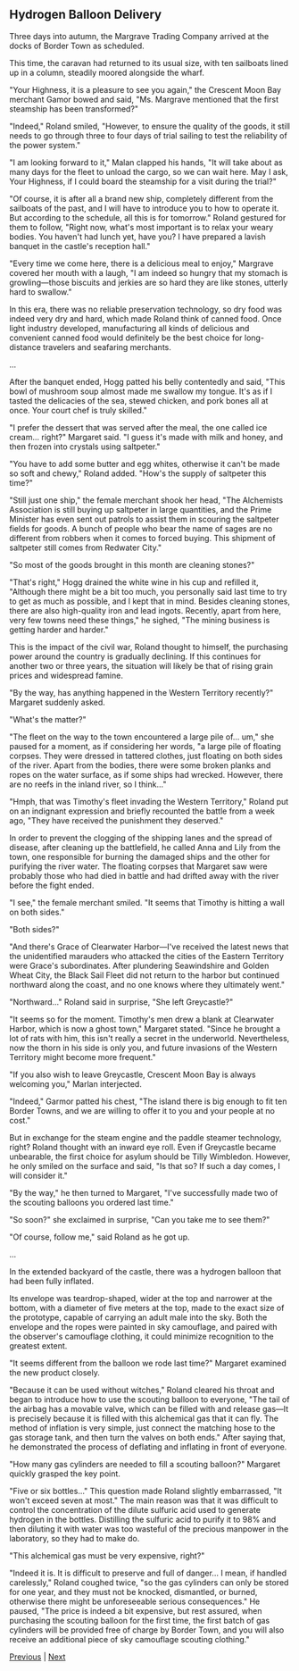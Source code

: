 ## Hydrogen Balloon Delivery
Three days into autumn, the Margrave Trading Company arrived at the docks of Border Town as scheduled.

This time, the caravan had returned to its usual size, with ten sailboats lined up in a column, steadily moored alongside the wharf.

"Your Highness, it is a pleasure to see you again," the Crescent Moon Bay merchant Gamor bowed and said, "Ms. Margrave mentioned that the first steamship has been transformed?"

"Indeed," Roland smiled, "However, to ensure the quality of the goods, it still needs to go through three to four days of trial sailing to test the reliability of the power system."

"I am looking forward to it," Malan clapped his hands, "It will take about as many days for the fleet to unload the cargo, so we can wait here. May I ask, Your Highness, if I could board the steamship for a visit during the trial?"

"Of course, it is after all a brand new ship, completely different from the sailboats of the past, and I will have to introduce you to how to operate it. But according to the schedule, all this is for tomorrow." Roland gestured for them to follow, "Right now, what's most important is to relax your weary bodies. You haven't had lunch yet, have you? I have prepared a lavish banquet in the castle's reception hall."

"Every time we come here, there is a delicious meal to enjoy," Margrave covered her mouth with a laugh, "I am indeed so hungry that my stomach is growling—those biscuits and jerkies are so hard they are like stones, utterly hard to swallow."

In this era, there was no reliable preservation technology, so dry food was indeed very dry and hard, which made Roland think of canned food. Once light industry developed, manufacturing all kinds of delicious and convenient canned food would definitely be the best choice for long-distance travelers and seafaring merchants.

...



After the banquet ended, Hogg patted his belly contentedly and said, "This bowl of mushroom soup almost made me swallow my tongue. It's as if I tasted the delicacies of the sea, stewed chicken, and pork bones all at once. Your court chef is truly skilled."



"I prefer the dessert that was served after the meal, the one called ice cream... right?" Margaret said. "I guess it's made with milk and honey, and then frozen into crystals using saltpeter."



"You have to add some butter and egg whites, otherwise it can't be made so soft and chewy," Roland added. "How's the supply of saltpeter this time?"



"Still just one ship," the female merchant shook her head, "The Alchemists Association is still buying up saltpeter in large quantities, and the Prime Minister has even sent out patrols to assist them in scouring the saltpeter fields for goods. A bunch of people who bear the name of sages are no different from robbers when it comes to forced buying. This shipment of saltpeter still comes from Redwater City."



"So most of the goods brought in this month are cleaning stones?"



"That's right," Hogg drained the white wine in his cup and refilled it, "Although there might be a bit too much, you personally said last time to try to get as much as possible, and I kept that in mind. Besides cleaning stones, there are also high-quality iron and lead ingots. Recently, apart from here, very few towns need these things," he sighed, "The mining business is getting harder and harder."



This is the impact of the civil war, Roland thought to himself, the purchasing power around the country is gradually declining. If this continues for another two or three years, the situation will likely be that of rising grain prices and widespread famine.



"By the way, has anything happened in the Western Territory recently?" Margaret suddenly asked.



"What's the matter?"



"The fleet on the way to the town encountered a large pile of... um," she paused for a moment, as if considering her words, "a large pile of floating corpses. They were dressed in tattered clothes, just floating on both sides of the river. Apart from the bodies, there were some broken planks and ropes on the water surface, as if some ships had wrecked. However, there are no reefs in the inland river, so I think..."



"Hmph, that was Timothy's fleet invading the Western Territory," Roland put on an indignant expression and briefly recounted the battle from a week ago, "They have received the punishment they deserved."



In order to prevent the clogging of the shipping lanes and the spread of disease, after cleaning up the battlefield, he called Anna and Lily from the town, one responsible for burning the damaged ships and the other for purifying the river water. The floating corpses that Margaret saw were probably those who had died in battle and had drifted away with the river before the fight ended.



"I see," the female merchant smiled. "It seems that Timothy is hitting a wall on both sides."



"Both sides?"



"And there's Grace of Clearwater Harbor—I've received the latest news that the unidentified marauders who attacked the cities of the Eastern Territory were Grace's subordinates. After plundering Seawindshire and Golden Wheat City, the Black Sail Fleet did not return to the harbor but continued northward along the coast, and no one knows where they ultimately went."



"Northward..." Roland said in surprise, "She left Greycastle?"



"It seems so for the moment. Timothy's men drew a blank at Clearwater Harbor, which is now a ghost town," Margaret stated. "Since he brought a lot of rats with him, this isn't really a secret in the underworld. Nevertheless, now the thorn in his side is only you, and future invasions of the Western Territory might become more frequent."



"If you also wish to leave Greycastle, Crescent Moon Bay is always welcoming you," Marlan interjected.



"Indeed," Garmor patted his chest, "The island there is big enough to fit ten Border Towns, and we are willing to offer it to you and your people at no cost."

But in exchange for the steam engine and the paddle steamer technology, right? Roland thought with an inward eye roll. Even if Greycastle became unbearable, the first choice for asylum should be Tilly Wimbledon. However, he only smiled on the surface and said, "Is that so? If such a day comes, I will consider it."

"By the way," he then turned to Margaret, "I've successfully made two of the scouting balloons you ordered last time."

"So soon?" she exclaimed in surprise, "Can you take me to see them?"

"Of course, follow me," said Roland as he got up.

...

In the extended backyard of the castle, there was a hydrogen balloon that had been fully inflated.

Its envelope was teardrop-shaped, wider at the top and narrower at the bottom, with a diameter of five meters at the top, made to the exact size of the prototype, capable of carrying an adult male into the sky. Both the envelope and the ropes were painted in sky camouflage, and paired with the observer's camouflage clothing, it could minimize recognition to the greatest extent.

"It seems different from the balloon we rode last time?" Margaret examined the new product closely.



"Because it can be used without witches," Roland cleared his throat and began to introduce how to use the scouting balloon to everyone, "The tail of the airbag has a movable valve, which can be filled with and release gas—It is precisely because it is filled with this alchemical gas that it can fly. The method of inflation is very simple, just connect the matching hose to the gas storage tank, and then turn the valves on both ends." After saying that, he demonstrated the process of deflating and inflating in front of everyone.



"How many gas cylinders are needed to fill a scouting balloon?" Margaret quickly grasped the key point.



"Five or six bottles..." This question made Roland slightly embarrassed, "It won't exceed seven at most." The main reason was that it was difficult to control the concentration of the dilute sulfuric acid used to generate hydrogen in the bottles. Distilling the sulfuric acid to purify it to 98% and then diluting it with water was too wasteful of the precious manpower in the laboratory, so they had to make do.



"This alchemical gas must be very expensive, right?"



"Indeed it is. It is difficult to preserve and full of danger... I mean, if handled carelessly," Roland coughed twice, "so the gas cylinders can only be stored for one year, and they must not be knocked, dismantled, or burned, otherwise there might be unforeseeable serious consequences." He paused, "The price is indeed a bit expensive, but rest assured, when purchasing the scouting balloon for the first time, the first batch of gas cylinders will be provided free of charge by Border Town, and you will also receive an additional piece of sky camouflage scouting clothing."





[Previous](CH0282.md) | [Next](CH0284.md)

